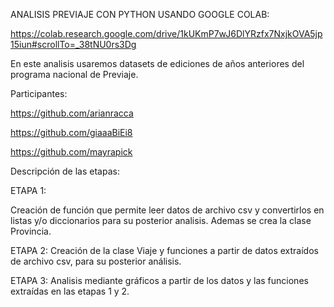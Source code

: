 ANALISIS PREVIAJE CON PYTHON USANDO GOOGLE COLAB:

https://colab.research.google.com/drive/1kUKmP7wJ6DlYRzfx7NxjkOVA5jp15iun#scrollTo=_38tNU0rs3Dg

En este analisis usaremos datasets de ediciones de años anteriores del programa nacional de Previaje.

Participantes:

https://github.com/arianracca

https://github.com/giaaaBiEi8

https://github.com/mayrapick

Descripción de las etapas:

ETAPA 1:

Creación de función que permite leer datos de archivo csv y convertirlos en listas y/o diccionarios para su posterior analisis. Ademas se crea la clase Provincia.

ETAPA 2:
Creación de la clase Viaje y funciones a partir de datos extraídos de archivo csv, para su posterior análisis.

ETAPA 3:
Analisis mediante gráficos a partir de los datos y las funciones extraídas en las etapas 1 y 2.

